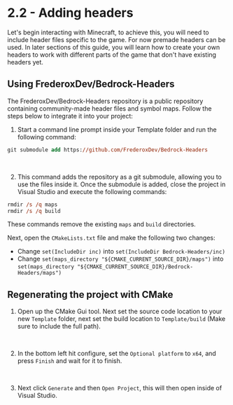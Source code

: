 # 2.2 - Adding headers

Let's begin interacting with Minecraft, to achieve this, you will need to include header files specific to the game. For now premade headers can be used. In later sections of this guide, you will learn how to create your own headers to work with different parts of the game that don't have existing headers yet.


## Using FrederoxDev/Bedrock-Headers

The FrederoxDev/Bedrock-Headers repository is a public repository containing community-made header files and symbol maps. Follow the steps below to integrate it into your project:

1. Start a command line prompt inside your Template folder and run the following command:
```ps
git submodule add https://github.com/FrederoxDev/Bedrock-Headers
```

<br />

2. This command adds the repository as a git submodule, allowing you to use the files inside it. Once the submodule is added, close the project in Visual Studio and execute the following commands:
```ps
rmdir /s /q maps
rmdir /s /q build
```
These commands remove the existing `maps` and `build` directories.

Next, open the `CMakeLists.txt` file and make the following two changes:
- Change `set(IncludeDir inc)` into `set(IncludeDir Bedrock-Headers/inc)`
- Change `set(maps_directory "${CMAKE_CURRENT_SOURCE_DIR}/maps")` into `set(maps_directory "${CMAKE_CURRENT_SOURCE_DIR}/Bedrock-Headers/maps")`


## Regenerating the project with CMake

1. Open up the CMake Gui tool. Next set the source code location to your new `Template` folder, next set the build location to `Template/build` (Make sure to include the full path).

<br />

2. In the bottom left hit configure, set the `Optional platform` to `x64`, and press `Finish` and wait for it to finish.

<br />

3. Next click `Generate` and then `Open Project`, this will then open inside of Visual Studio.